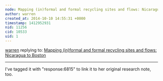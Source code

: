 ```yaml
---
node: Mapping (in)formal and formal recycling sites and flows: Nicaragua to Boston
author: warren
created_at: 2014-10-10 14:55:31 +0000
timestamp: 1412952931
nid: 11256
cid: 10533
uid: 1
---
```




[warren](../profile/warren) replying to: [Mapping (in)formal and formal recycling sites and flows: Nicaragua to Boston](../notes/MollyDanielsson/10-10-2014/mapping-in-formal-and-formal-recycling-sites-and-flows-nicaragua-to-boston)

----
I've tagged it with "response:6815" to link it to her original research note, too.